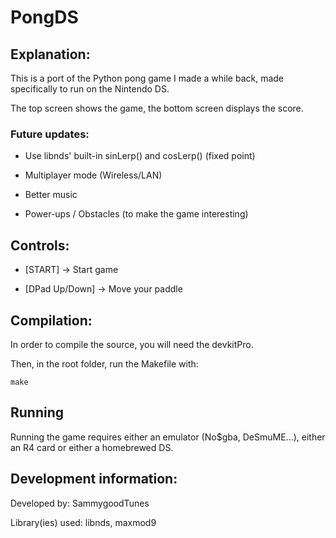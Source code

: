 # PongDS

## Explanation:

This is a port of the Python pong game I made a while back, made specifically to run on the Nintendo DS.

The top screen shows the game, the bottom screen displays the score.



### Future updates:

- Use libnds' built-in sinLerp() and cosLerp() (fixed point)

- Multiplayer mode (Wireless/LAN)

- Better music

- Power-ups / Obstacles (to make the game interesting)



## Controls:

- [START] -> Start game


- [DPad Up/Down] -> Move your paddle



## Compilation:

In order to compile the source, you will need the devkitPro.


Then, in the root folder, run the Makefile with:

```make```



## Running

Running the game requires either an emulator (No$gba, DeSmuME...), either an R4 card or either a homebrewed DS.



## Development information:

Developed by: SammygoodTunes


Library(ies) used: libnds, maxmod9
